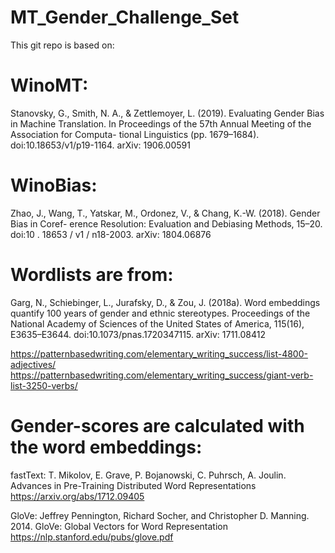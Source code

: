 # MT_Gender_Challenge_Set

This git repo is based on:
# WinoMT:
Stanovsky, G., Smith, N. A., & Zettlemoyer, L. (2019). Evaluating Gender Bias in Machine
Translation. In Proceedings of the 57th Annual Meeting of the Association for Computa-
tional Linguistics (pp. 1679–1684). doi:10.18653/v1/p19-1164. arXiv: 1906.00591

# WinoBias:
Zhao, J., Wang, T., Yatskar, M., Ordonez, V., & Chang, K.-W. (2018). Gender Bias in Coref-
erence Resolution: Evaluation and Debiasing Methods, 15–20. doi:10 . 18653 / v1 /
n18-2003. arXiv: 1804.06876

# Wordlists are from:
Garg, N., Schiebinger, L., Jurafsky, D., & Zou, J. (2018a). Word embeddings quantify 100
years of gender and ethnic stereotypes. Proceedings of the National Academy of Sciences
of the United States of America, 115(16), E3635–E3644. doi:10.1073/pnas.1720347115.
arXiv: 1711.08412

https://patternbasedwriting.com/elementary_writing_success/list-4800-adjectives/
https://patternbasedwriting.com/elementary_writing_success/giant-verb-list-3250-verbs/

# Gender-scores are calculated with the word embeddings:
fastText:
T. Mikolov, E. Grave, P. Bojanowski, C. Puhrsch, A. Joulin. Advances in Pre-Training Distributed Word Representations
https://arxiv.org/abs/1712.09405

GloVe:
Jeffrey Pennington, Richard Socher, and Christopher D. Manning. 2014. GloVe: Global Vectors for Word Representation
https://nlp.stanford.edu/pubs/glove.pdf



